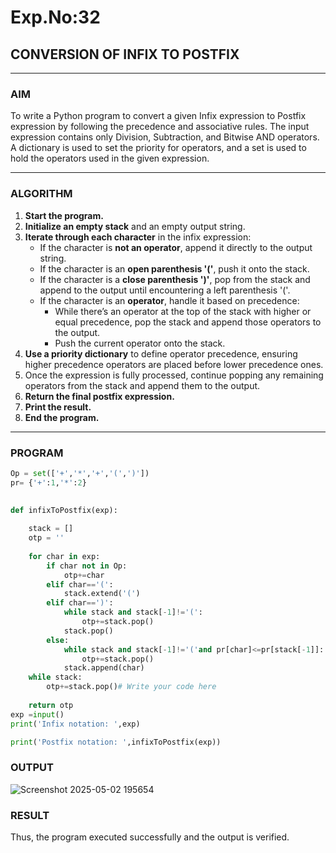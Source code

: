 # Exp.No:32  
## CONVERSION OF INFIX TO POSTFIX

---

### AIM  
To write a Python program to convert a given Infix expression to Postfix expression by following the precedence and associative rules. The input expression contains only Division, Subtraction, and Bitwise AND operators. A dictionary is used to set the priority for operators, and a set is used to hold the operators used in the given expression.

---

### ALGORITHM

1. **Start the program.**
2. **Initialize an empty stack** and an empty output string.
3. **Iterate through each character** in the infix expression:
   - If the character is **not an operator**, append it directly to the output string.
   - If the character is an **open parenthesis '('**, push it onto the stack.
   - If the character is a **close parenthesis ')'**, pop from the stack and append to the output until encountering a left parenthesis '('.
   - If the character is an **operator**, handle it based on precedence:
     - While there’s an operator at the top of the stack with higher or equal precedence, pop the stack and append those operators to the output.
     - Push the current operator onto the stack.
4. **Use a priority dictionary** to define operator precedence, ensuring higher precedence operators are placed before lower precedence ones.
5. Once the expression is fully processed, continue popping any remaining operators from the stack and append them to the output.
6. **Return the final postfix expression.**
7. **Print the result.**
8. **End the program.**

---

### PROGRAM

```python
Op = set(['+','*','+','(',')'])
pr= {'+':1,'*':2} 
 
 
def infixToPostfix(exp): 

    stack = [] 
    otp = '' 
    
    for char in exp:
        if char not in Op:
            otp+=char
        elif char=='(':
            stack.extend('(')
        elif char==')':
            while stack and stack[-1]!='(':
                otp+=stack.pop()
            stack.pop()
        else:
            while stack and stack[-1]!='('and pr[char]<=pr[stack[-1]]:
                otp+=stack.pop()
            stack.append(char)
    while stack:
        otp+=stack.pop()# Write your code here
    
    return otp
exp =input()
print('Infix notation: ',exp)

print('Postfix notation: ',infixToPostfix(exp))
```

### OUTPUT

![Screenshot 2025-05-02 195654](https://github.com/user-attachments/assets/4822f619-17a2-4ba6-b259-2bed798c5338)

### RESULT
Thus, the program executed successfully and the output is verified.

